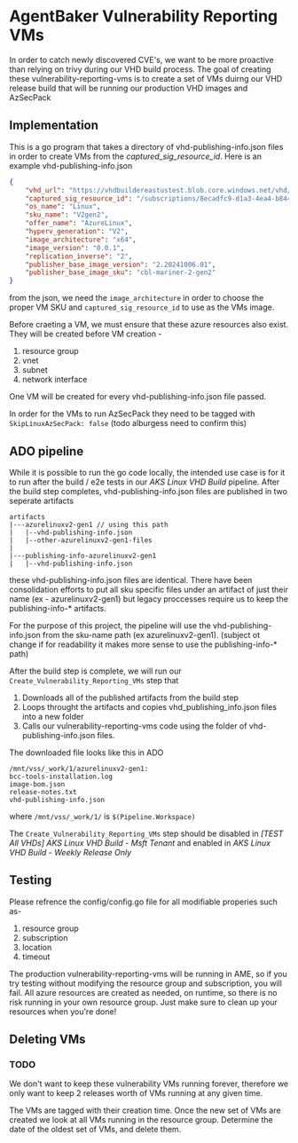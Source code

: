 # AgentBaker Vulnerability Reporting VMs

In order to catch newly discovered CVE's, we want to be more proactive than relying on trivy during our VHD build process. The goal of creating these vulnerability-reporting-vms is to create a set of VMs duirng our VHD release build that will be running our production VHD images and AzSecPack

## Implementation

This is a go program that takes a directory of vhd-publishing-info.json files in order to create VMs from the *captured_sig_resource_id*. Here is an example vhd-publishing-info.json

```json
{
    "vhd_url": "https://vhdbuildereastustest.blob.core.windows.net/vhd/1.1730016408.31319.vhd",
    "captured_sig_resource_id": "/subscriptions/8ecadfc9-d1a3-4ea4-b844-0d9f87e4d7c8/resourceGroups/aksvhdtestbuildrg/providers/Microsoft.Compute/galleries/PackerSigGalleryEastUS/images/AzureLinuxV2gen2/versions/1.1730016408.31319",
    "os_name": "Linux",
    "sku_name": "V2gen2",
    "offer_name": "AzureLinux",
    "hyperv_generation": "V2",
    "image_architecture": "x64",
    "image_version": "0.0.1",
    "replication_inverse": "2",
    "publisher_base_image_version": "2.20241006.01",
    "publisher_base_image_sku": "cbl-mariner-2-gen2"
}
```

from the json, we need the `image_architecture` in order to choose the proper VM SKU and `captured_sig_resource_id` to use as the VMs image.

Before craeting a VM, we must ensure that these azure resources also exist. They will be created before VM creation -

1. resource group
2. vnet
3. subnet
4. network interface

One VM will be created for every vhd-publishing-info.json file passed.

In order for the VMs to run AzSecPack they need to be tagged with `SkipLinuxAzSecPack: false` (todo alburgess need to confirm this)

## ADO pipeline

While it is possible to run the go code locally, the intended use case is for it to run after the build / e2e tests in our *AKS Linux VHD Build* pipeline. After the build step completes, vhd-publishing-info.json files are published in two seperate artifacts

```
artifacts
|---azurelinuxv2-gen1 // using this path
|   |--vhd-publishing-info.json
|   |--other-azurelinuxv2-gen1-files
|
|---publishing-info-azurelinuxv2-gen1
|   |--vhd-publishing-info.json

```
these vhd-publishing-info.json files are identical. There have been consolidation efforts to put all sku specific files under an artifact of just their name (ex - azurelinuxv2-gen1) but legacy proccesses require us to keep the publishing-info-* artifacts.

For the purpose of this project, the pipeline will use the vhd-publishing-info.json from the sku-name path (ex azurelinuxv2-gen1). (subject ot change if for readability it makes more sense to use the publishing-info-* path)

 After the build step is complete, we will run our `Create_Vulnerability_Reporting_VMs` step that
 
 1. Downloads all of the published artifacts from the build step
 2. Loops throught the artifacts and copies vhd_publishing_info.json files into a new folder
 3. Calls our vulnerability-reporting-vms code using the folder of vhd-publishing-info.json files.

The downloaded file looks like this in ADO

```
/mnt/vss/_work/1/azurelinuxv2-gen1:
bcc-tools-installation.log
image-bom.json
release-notes.txt
vhd-publishing-info.json
```

where `/mnt/vss/_work/1/` is `$(Pipeline.Workspace)`


The `Create_Vulnerability_Reporting_VMs` step should be disabled in *[TEST All VHDs] AKS Linux VHD Build - Msft Tenant* and enabled in *AKS Linux VHD Build - Weekly Release Only*

## Testing

Please refrence the config/config.go file for all modifiable properies such as-

1. resource group
2. subscription
3. location
4. timeout

The production vulnerability-reporting-vms will be running in AME, so if you try testing without modifying the resource group and subscription, you will fail. All azure resources are created as needed, on runtime, so there is no risk running in your own resource group. Just make sure to clean up your resources when you're done!

## Deleting VMs

### TODO

We don't want to keep these vulnerability VMs running forever, therefore we only want to keep 2 releases worth of VMs running at any given time. 

The VMs are tagged with their creation time. Once the new set of VMs are created we look at all VMs running in the resource group. Determine the date of the oldest set of VMs, and delete them. 